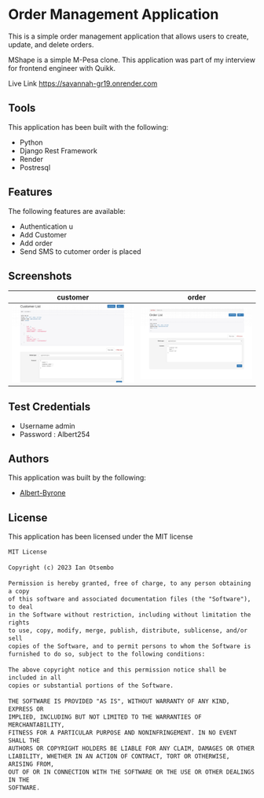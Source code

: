 # Order Management Application

This is a simple order management application that allows users to create, update, and delete orders.

MShape is a simple M-Pesa clone. This application was part of my interview for frontend engineer with Quikk.

Live Link https://savannah-gr19.onrender.com

## Tools

This application has been built with the following:

- Python
- Django Rest Framework
- Render
- Postresql

## Features

The following features are available:

- Authentication u
- Add Customer
- Add order
- Send SMS to cutomer order is placed

## Screenshots

| customer                       | order                       |
| ------------------------------ | --------------------------- |
| ![image](/images/customer.png) | ![image](/images/order.png) |

<!-- | login                                | register                              |
| ------------------------------------ | ------------------------------------- |
| ![image](/src/screenshots/login.png) | ![image](/src/screenshots/signup.png) |

| landing                             | dashboard                                |
| ----------------------------------- | ---------------------------------------- |
| ![image](/src/screenshots/home.png) | ![image](/src/screenshots/dashboard.png) | -->

## Test Credentials

- Username admin
- Password : Albert254

## Authors

This application was built by the following:

- [Albert-Byrone](https://github.com/Albert-Byrone)

## License

This application has been licensed under the MIT license

```
MIT License

Copyright (c) 2023 Ian Otsembo

Permission is hereby granted, free of charge, to any person obtaining a copy
of this software and associated documentation files (the "Software"), to deal
in the Software without restriction, including without limitation the rights
to use, copy, modify, merge, publish, distribute, sublicense, and/or sell
copies of the Software, and to permit persons to whom the Software is
furnished to do so, subject to the following conditions:

The above copyright notice and this permission notice shall be included in all
copies or substantial portions of the Software.

THE SOFTWARE IS PROVIDED "AS IS", WITHOUT WARRANTY OF ANY KIND, EXPRESS OR
IMPLIED, INCLUDING BUT NOT LIMITED TO THE WARRANTIES OF MERCHANTABILITY,
FITNESS FOR A PARTICULAR PURPOSE AND NONINFRINGEMENT. IN NO EVENT SHALL THE
AUTHORS OR COPYRIGHT HOLDERS BE LIABLE FOR ANY CLAIM, DAMAGES OR OTHER
LIABILITY, WHETHER IN AN ACTION OF CONTRACT, TORT OR OTHERWISE, ARISING FROM,
OUT OF OR IN CONNECTION WITH THE SOFTWARE OR THE USE OR OTHER DEALINGS IN THE
SOFTWARE.
```
